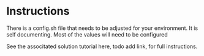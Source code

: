 # Instructions
There is a config.sh file that needs to be adjusted for your environment.
It is self documenting.  Most of the values will need to be configured

See the associtated solution tutorial here, todo add link, for full instructions.

